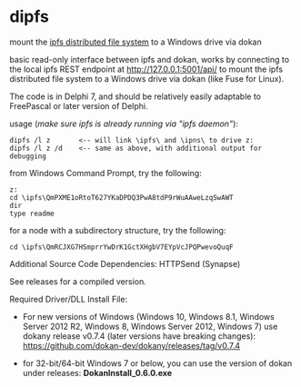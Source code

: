 # dipfs
mount the [ipfs distributed file system](https://github.com/ipfs/go-ipfs) to a Windows drive via dokan

basic read-only interface between ipfs and dokan, works by connecting to the local ipfs REST endpoint at http://127.0.0.1:5001/api/ 
to mount the ipfs distributed file system to a Windows drive via dokan (like Fuse for Linux).

The code is in Delphi 7, and should be relatively easily adaptable to FreePascal or later version of Delphi.

usage (*make sure ipfs is already running via "ipfs daemon"*):

```
dipfs /l z       <-- will link \ipfs\ and \ipns\ to drive z:
dipfs /l z /d    <-- same as above, with additional output for debugging
```

from Windows Command Prompt, try the following:

```
z: 
cd \ipfs\QmPXME1oRtoT627YKaDPDQ3PwA8tdP9rWuAAweLzqSwAWT
dir
type readme
```

for a node with a subdirectory structure, try the following:

``` 
cd \ipfs\QmRCJXG7HSmprrYwDrK1GctXHgbV7EYpVcJPQPwevoQuqF
```

Additional Source Code Dependencies: HTTPSend (Synapse)

See releases for a compiled version.  

Required Driver/DLL Install File:

* For new versions of Windows (Windows 10, Windows 8.1, Windows Server 2012 R2, Windows 8, Windows Server 2012, Windows 7) use dokany release v0.7.4 (later versions have breaking changes): https://github.com/dokan-dev/dokany/releases/tag/v0.7.4

* for 32-bit/64-bit Windows 7 or below, you can use the version of dokan under releases: **DokanInstall_0.6.0.exe**
